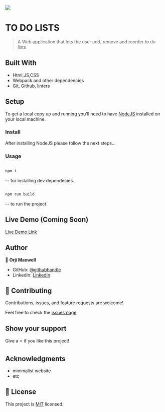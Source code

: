 ![](https://img.shields.io/badge/Microverse-blueviolet)

# TO DO LISTS

> A Web application that lets the user add, remove and reorder to do lists

## Built With

- Html,JS,CSS
- Webpack and other dependencies
- Git, Github, linters

## Setup

To get a local copy up and running you'll need to have [NodeJS](https://nodejs.org/en/download/) installed on your local machine.

### Install

After installing NodeJS please follow the next steps...

### Usage

```bash

npm i

```

-- for installing dev dependecies.

```bash

npm run build

```

-- to run the project.

## Live Demo (Coming Soon)

[Live Demo Link](https://maxwell011.github.io/To-Do-list/dist/)

## Author

👤 **Orji Maxwell**

- GitHub: [@githubhandle](https://github.com/Maxwell011)
- LinkedIn: [LinkedIn](https://www.linkedin.com/in/chukwuemeka-orji-50b766241/)

## 🤝 Contributing

Contributions, issues, and feature requests are welcome!

Feel free to check the [issues page](../../issues/).

## Show your support

Give a ⭐️ if you like this project!

## Acknowledgments

- minimalist website
- etc

## 📝 License

This project is [MIT](./MIT.md) licensed.
